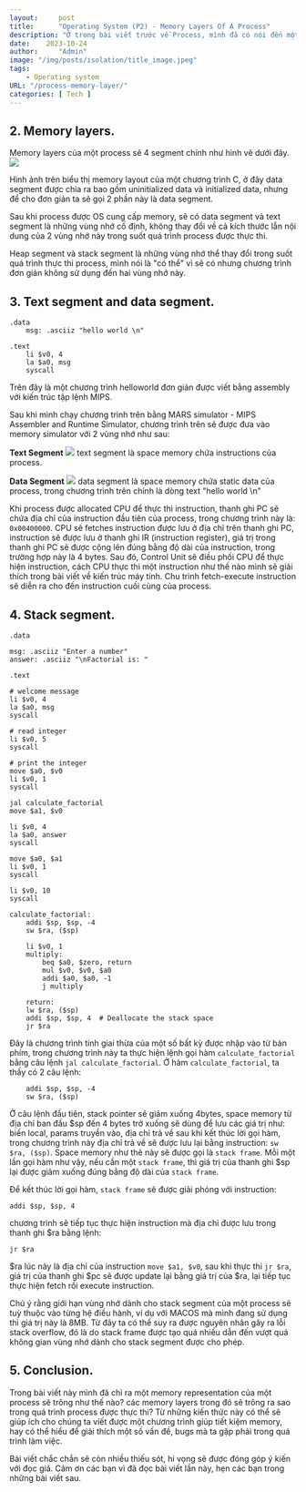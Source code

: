 ```yaml
---
layout:     post
title:      "Operating System (P2) - Memory Layers Of A Process"
description: "Ở trong bài viết trước về Process, mình đã có nói đến một memory representation của một process sẽ gồm những segment nào? Trong bài viết này mình sẽ nói kỹ hơn về các phần của một memory representation sẽ thay đổi ra sao trong quá trình thực thi process."
date:    2023-10-24
author:     "Admin"
image: "/img/posts/isolation/title_image.jpeg"
tags:
    - Operating system
URL: "/process-memory-layer/"
categories: [ Tech ]
---
```


## 2. Memory layers.
Memory layers của một process sẽ 4 segment chính như hình vẽ dưới đây.
![](/img/memory-layers/layers.jpeg)

Hình ảnh trên biểu thị memory layout của một chương trình C, ở đây data segment được chia ra bao gồm uninitialized data và initialized data, nhưng để cho đơn giản ta sẽ gọi 2 phần này là data segment.

Sau khi process được OS cung cấp memory, sẽ có data segment và text segment là những vùng nhớ cố định, không thay đổi về cả kích thước lẫn nội dung của 2 vùng nhớ này trong suốt quá trình process được thực thi.

Heap segment và stack segment là những vùng nhớ thể thay đổi trong suốt quá trình thực thi process, mình nói là "có thể" vì sẽ có nhưng chương trình đơn giản không sử dụng đến hai vùng nhớ này.

## 3. Text segment and data segment.
```assembly
.data
    msg: .asciiz "hello world \n"

.text
    li $v0, 4
    la $a0, msg
    syscall
```

Trên đây là một chương trình helloworld đơn giản được viết bằng assembly với kiến trúc tập lệnh MIPS.

Sau khi mình chạy chương trình trên bằng MARS simulator - MIPS Assembler and Runtime Simulator, chương trình trên sẽ được đưa vào memory simulator với 2 vùng nhớ như sau:

**Text Segment**
![](/img/memory-layers/text-segment.png)
text segment là space memory chứa instructions của process.

**Data Segment**
![](/img/memory-layers/data-segment.png)
data segment là space memory chứa static data của process, trong chương trình trên chính là dòng text "hello world \n"

Khi process được allocated CPU để thực thi instruction, thanh ghi PC sẽ chứa địa chỉ của instruction đầu tiên của process, trong chương trình này là: `0x00400000`. CPU sẽ fetches instruction được lưu ở địa chỉ trên thanh ghi PC, instruction sẽ được lưu ở thanh ghi IR (instruction register), giá trị trong thanh ghi PC sẽ được cộng lên đúng bằng độ dài của instruction, trong trường hợp này là 4 bytes. Sau đó, Control Unit sẽ điều phối CPU để thực hiện instruction, cách CPU thực thi một instruction như thế nào mình sẽ giải thích trong bài viết về kiến trúc máy tính. Chu trình fetch-execute instruction sẽ diễn ra cho đến instruction cuối cùng của process.

## 4. Stack segment.

```assembly
.data

msg: .asciiz "Enter a number"
answer: .asciiz "\nFactorial is: "

.text

# welcome message
li $v0, 4
la $a0, msg
syscall

# read integer
li $v0, 5
syscall

# print the integer
move $a0, $v0
li $v0, 1
syscall

jal calculate_factorial
move $a1, $v0

li $v0, 4
la $a0, answer
syscall

move $a0, $a1
li $v0, 1
syscall

li $v0, 10
syscall

calculate_factorial:
    addi $sp, $sp, -4
    sw $ra, ($sp)

    li $v0, 1
    multiply:
        beq $a0, $zero, return
        mul $v0, $v0, $a0
        addi $a0, $a0, -1
        j multiply

    return:
    lw $ra, ($sp)
    addi $sp, $sp, 4  # Deallocate the stack space
    jr $ra

```
Đây là chương trình tính giai thừa của một số bất kỳ được nhập vào từ bàn phím, trong chương trình này ta thực hiện lệnh gọi hàm `calculate_factorial` bằng câu lệnh `jal calculate_factorial`. Ở hàm `calculate_factorial`, ta thấy có 2 câu lệnh:

```
    addi $sp, $sp, -4
    sw $ra, ($sp)
```
Ở câu lệnh đầu tiên, stack pointer sẽ giảm xuống 4bytes, space memory từ địa chỉ ban đầu $sp đến 4 bytes trở xuống sẽ dùng để lưu các giá trị như: biến local, params truyền vào, địa chỉ trả về sau khi kết thúc lời gọi hàm, trong chương trình này địa chỉ trả về sẽ được lưu lại bằng instruction: `sw $ra, ($sp)`. Space memory như thê này sẽ được gọi là `stack frame`. Mỗi một lần gọi hàm như vậy, nếu cần một `stack frame`, thì giá trị của thanh ghi $sp lại được giảm xuống đúng bằng độ dài của `stack frame`.

Để kết thúc lời gọi hàm, `stack frame` sẽ được giải phóng với instruction:
```
addi $sp, $sp, 4 
```
chương trình sẽ tiếp tục thực hiện instruction mà địa chỉ được lưu trong thanh ghi $ra bằng lệnh:
```
jr $ra
```
$ra lúc này là địa chỉ của instruction `move $a1, $v0`, sau khi thực thi `jr $ra`, giá trị của thanh ghi $pc sẽ được update lại bằng giá trị của $ra, lại tiếp tục thực hiện fetch rồi execute instruction.

Chú ý rằng giới hạn vùng nhớ dành cho stack segment của một process sẽ tuỳ thuộc vào từng hệ điều hành, ví dụ với MACOS mà mình đang sử dụng thì giá trị này là 8MB. Từ đây ta có thể suy ra được nguyên nhân gây ra lỗi stack overflow, đó là do stack frame được tạo quá nhiều dẫn đến vượt quá không gian vùng nhớ dành cho stack segment được cho phép.

## 5. Conclusion.
Trong bài viết này mình đã chỉ ra một memory representation của một process sẽ trông như thế nào? các memory layers trong đó sẽ trông ra sao trong quá trình process được thực thi? Từ những kiến thức này có thể sẽ giúp ích cho chúng ta viết được một chương trình giúp tiết kiệm memory, hay có thể hiểu để giải thích một số vấn đề, bugs mà ta gặp phải trong quá trình làm việc.

Bài viết chắc chắn sẽ còn nhiều thiếu sót, hi vọng sẽ được đóng góp ý kiến với đọc giả. Cảm ơn các bạn vì đã đọc bài viết lần này, hẹn các bạn trong những bài viết sau.
